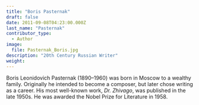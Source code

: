 ```yaml
---
title: "Boris Pasternak"
draft: false
date: 2011-09-08T04:23:00.000Z
last_name: "Pasternak"
contributor_type:
  - Author
image:
  file: Pasternak_Boris.jpg
description: "20th Century Russian Writer"
weight:
---
```


Boris Leonidovich Pasternak (1890–1960) was born in Moscow to a wealthy family. Originally he intended to become a composer, but later chose writing as a career. His most well-known work, _Dr. Zhivago_, was published in the late 1950s. He was awarded the Nobel Prize for Literature in 1958.

